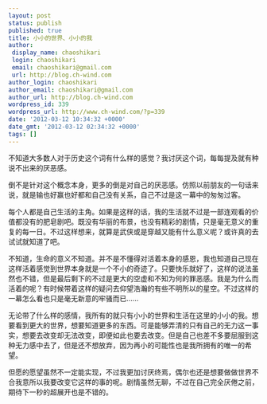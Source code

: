 ```yaml
---
layout: post
status: publish
published: true
title: 小小的世界、小小的我
author:
 display_name: chaoshikari
 login: chaoshikari
 email: chaoshikari@gmail.com
 url: http://blog.ch-wind.com
author_login: chaoshikari
author_email: chaoshikari@gmail.com
author_url: http://blog.ch-wind.com
wordpress_id: 339
wordpress_url: http://www.ch-wind.com/?p=339
date: '2012-03-12 10:34:32 +0000'
date_gmt: '2012-03-12 02:34:32 +0000'
tags: []
---
```

不知道大多数人对于历史这个词有什么样的感觉？我讨厌这个词，每每提及就有种说不出来的厌恶感。


倒不是针对这个概念本身，更多的倒是对自己的厌恶感。仿照以前朋友的一句话来说，就是输也好赢也好都和自己没有关系，自己不过是这一幕中的匆匆过客。


每个人都是自己生活的主角。如果是这样的话，我的生活就不过是一部连观看的价值都没有的肥皂剧吧。既没有华丽的布景，也没有精彩的剧情，只是毫无意义的重复的每一日。不过这样想来，就算是武侠或是穿越又能有什么意义呢？或许真的去试试就知道了吧。


不知道，生命的意义不知道。并不是不懂得对活着本身的感恩，我也知道自己现在这样活着感觉到世界本身就是一个不小的奇迹了。只要快乐就好了，这样的说法虽然也不错，但是最后剩下的不过是更大的空虚和不知为何的罪恶感。我是为什么而活着的呢？有时候带着这样的疑问去仰望浩瀚的有些不明所以的星空。不过这样的一幕怎么看也只是毫无新意的牢骚而已……


无论带了什么样的感情，我所有的就只有小小的世界和生活在这里的小小的我。想要看到更大的世界，想要知道更多的东西。可是能够弄清的只有自己的无力这一事实，想要去改变却无法改变，即便如此也要去改变。但是自己也差不多要屈服到这种无力感中去了，但是还不想放弃，因为再小的可能性也是我所拥有的唯一的希望。


但愿的愿望虽然不一定能实现，不过我更加讨厌终焉，偶尔也还是想要做做世界不合我意所以我要改变它这样的事的呢。剧情虽然无聊，不过在自己完全厌倦之前，期待下一秒的超展开也是不错的。


